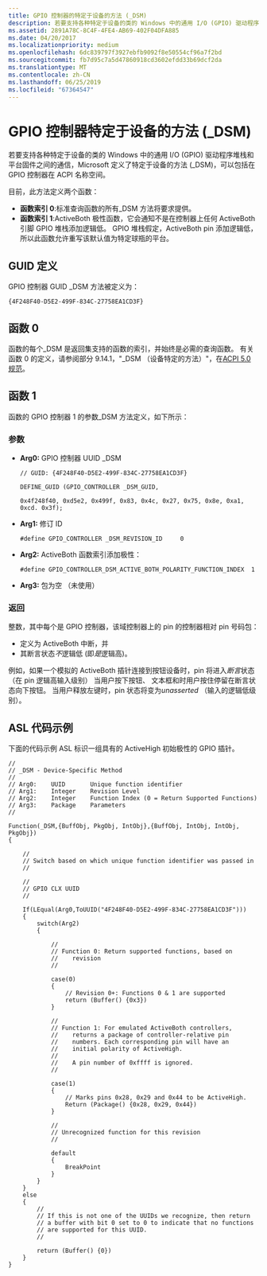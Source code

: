 ```yaml
---
title: GPIO 控制器的特定于设备的方法 (_DSM)
description: 若要支持各种特定于设备的类的 Windows 中的通用 I/O (GPIO) 驱动程序堆栈和平台固件之间的通信，Microsoft 定义了特定于设备的方法 (_DSM) 可以包含在 ACPI 中的 GPIO 控制器命名空间。
ms.assetid: 2891A78C-8C4F-4FE4-AB69-402F04DFA885
ms.date: 04/20/2017
ms.localizationpriority: medium
ms.openlocfilehash: 6dc839797f3927ebfb9092f8e50554cf96a7f2bd
ms.sourcegitcommit: fb7d95c7a5d47860918cd3602efdd33b69dcf2da
ms.translationtype: MT
ms.contentlocale: zh-CN
ms.lasthandoff: 06/25/2019
ms.locfileid: "67364547"
---
```

# <a name="gpio-controller-device-specific-method-dsm"></a>GPIO 控制器特定于设备的方法 (\_DSM)


若要支持各种特定于设备的类的 Windows 中的通用 I/O (GPIO) 驱动程序堆栈和平台固件之间的通信，Microsoft 定义了特定于设备的方法 (\_DSM)，可以包括在 GPIO 控制器在 ACPI 名称空间。

目前，此方法定义两个函数：

-   **函数索引 0**:标准查询函数的所有\_DSM 方法将要求提供。
-   **函数索引 1**:ActiveBoth 极性函数，它会通知不是在控制器上任何 ActiveBoth 引脚 GPIO 堆栈添加逻辑低。 GPIO 堆栈假定，ActiveBoth pin 添加逻辑低，所以此函数允许重写该默认值为特定球瓶的平台。

## <a name="guid-definition"></a>GUID 定义


GPIO 控制器 GUID \_DSM 方法被定义为：

`{4F248F40-D5E2-499F-834C-27758EA1CD3F}`

## <a name="function-0"></a>函数 0


函数的每个\_DSM 是返回集支持的函数的索引，并始终是必需的查询函数。 有关函数 0 的定义，请参阅部分 9.14.1，"\_DSM （设备特定的方法）"，在[ACPI 5.0 规范](https://uefi.org/specifications)。

## <a name="function-1"></a>函数 1


函数的 GPIO 控制器 1 的参数\_DSM 方法定义，如下所示：

### <a name="arguments"></a>参数

-   **Arg0:** GPIO 控制器 UUID \_DSM

    `// GUID: {4F248F40-D5E2-499F-834C-27758EA1CD3F}`

    `DEFINE_GUID (GPIO_CONTROLLER _DSM_GUID,`

    `0x4f248f40, 0xd5e2, 0x499f, 0x83, 0x4c, 0x27, 0x75, 0x8e, 0xa1, 0xcd. 0x3f);`

-   **Arg1:** 修订 ID

    `#define GPIO_CONTROLLER _DSM_REVISION_ID     0`

-   **Arg2:** ActiveBoth 函数索引添加极性：

    `#define GPIO_CONTROLLER_DSM_ACTIVE_BOTH_POLARITY_FUNCTION_INDEX  1`

-   **Arg3:** 包为空 （未使用）

### <a name="return"></a>返回

整数，其中每个是 GPIO 控制器，该域控制器上的 pin 的控制器相对 pin 号码包：

-   定义为 ActiveBoth 中断，并
-   其断言状态*不*逻辑低 (即*是*逻辑高)。

例如，如果一个模拟的 ActiveBoth 插针连接到按钮设备时，pin 将进入*断言*状态 （在 pin 逻辑高输入级别） 当用户按下按钮、 文本框和时用户按住停留在断言状态向下按钮。 当用户释放左键时，pin 状态将变为*unasserted* （输入的逻辑低级别）。

## <a name="asl-code-example"></a>ASL 代码示例


下面的代码示例 ASL 标识一组具有的 ActiveHigh 初始极性的 GPIO 插针。

```asl
//
// _DSM - Device-Specific Method
//
// Arg0:    UUID       Unique function identifier
// Arg1:    Integer    Revision Level
// Arg2:    Integer    Function Index (0 = Return Supported Functions)
// Arg3:    Package    Parameters
//

Function(_DSM,{BuffObj, PkgObj, IntObj},{BuffObj, IntObj, IntObj, PkgObj})
{

    //
    // Switch based on which unique function identifier was passed in
    //

    //
    // GPIO CLX UUID
    //

    If(LEqual(Arg0,ToUUID("4F248F40-D5E2-499F-834C-27758EA1CD3F")))
    {
        switch(Arg2)
        {

            //
            // Function 0: Return supported functions, based on 
            //    revision
            //

            case(0)
            {
                // Revision 0+: Functions 0 & 1 are supported
                return (Buffer() {0x3})
            }

            //
            // Function 1: For emulated ActiveBoth controllers, 
            //    returns a package of controller-relative pin
            //    numbers. Each corresponding pin will have an
            //    initial polarity of ActiveHigh.
            //
            //    A pin number of 0xffff is ignored.
            //

            case(1)
            {     
                // Marks pins 0x28, 0x29 and 0x44 to be ActiveHigh.
                Return (Package() {0x28, 0x29, 0x44})
            }

            //
            // Unrecognized function for this revision
            //

            default
            {
                BreakPoint
            }
        }
    }
    else
    {
        //
        // If this is not one of the UUIDs we recognize, then return
        // a buffer with bit 0 set to 0 to indicate that no functions
        // are supported for this UUID.
        //

        return (Buffer() {0})
    }
}
```

 

 




